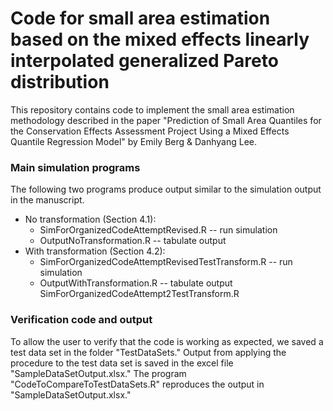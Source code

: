 # Code for small area estimation based on the mixed effects linearly interpolated generalized Pareto distribution
This repository contains code to implement the small area estimation methodology described in the paper "Prediction of Small Area Quantiles for the Conservation Effects Assessment Project Using a Mixed Effects Quantile Regression Model" by Emily Berg & Danhyang Lee.
### Main simulation programs
The following two programs produce output similar to the simulation output in the manuscript.
* No transformation (Section 4.1): 
    * SimForOrganizedCodeAttemptRevised.R -- run simulation
    * OutputNoTransformation.R -- tabulate output
* With transformation (Section 4.2):
    * SimForOrganizedCodeAttemptRevisedTestTransform.R -- run simulation
    * OutputWithTransformation.R -- tabulate output SimForOrganizedCodeAttempt2TestTransform.R
### Verification code and output
To allow the user to verify that the code is working as expected, we saved a test data set in the folder "TestDataSets." Output from applying the procedure to the test data set is saved in the excel file "SampleDataSetOutput.xlsx." The program "CodeToCompareToTestDataSets.R" reproduces the output in "SampleDataSetOutput.xlsx."
